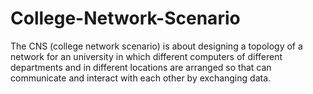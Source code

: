 # College-Network-Scenario
The CNS (college network scenario) is about designing a topology of a network for an university in which different computers of different departments and in different locations are arranged so that can communicate and interact with each other by exchanging data.
